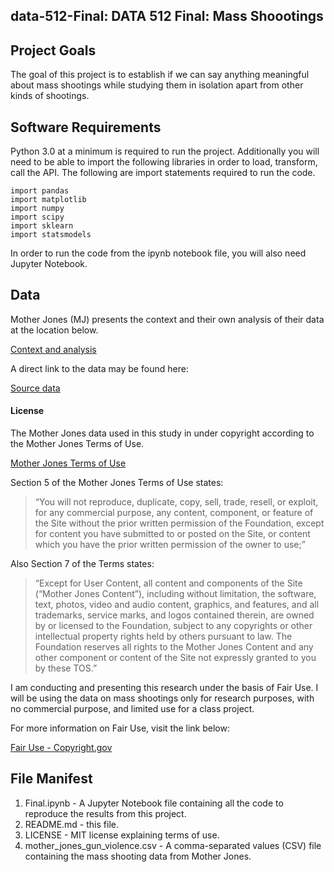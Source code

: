 ## data-512-Final: DATA 512 Final: Mass Shoootings

## __Project Goals__

The goal of this project is to establish if we can say anything meaningful about mass shootings while studying them in isolation apart from other kinds of shootings.

## __Software Requirements__

Python 3.0 at a minimum is required to run the project. Additionally you will need to be able to import the following libraries in order to load, transform, call the API. The following are import statements required to run the code.

    import pandas
    import matplotlib
    import numpy
    import scipy    
    import sklearn
    import statsmodels
    
In order to run the code from the ipynb notebook file, you will also need Jupyter Notebook.

## __Data__

Mother Jones (MJ) presents the context and their own analysis of their data at the location below.

[Context and analysis](http://www.motherjones.com/politics/2012/07/mass-shootings-map/)

A direct link to the data may be found here:

[Source data](https://docs.google.com/spreadsheets/d/1XV4mZi3gYDgwx5PrLwqqHTUlHkwkV-6uy_yeJh3X46o/edit#gid=0)

#### License

The Mother Jones data used in this study in under copyright according to the Mother Jones Terms of Use.

[Mother Jones Terms of Use](http://www.motherjones.com/about/terms/)

Section 5 of the Mother Jones Terms of Use states:

> “You will not reproduce, duplicate, copy, sell, trade, resell, or exploit, for any commercial purpose, any content, component, or feature of the Site without the prior written permission of the Foundation, except for content you have submitted to or posted on the Site, or content which you have the prior written permission of the owner to use;”

Also Section 7 of the Terms states:

> “Except for User Content, all content and components of the Site (“Mother Jones Content”), including without limitation, the software, text, photos, video and audio content, graphics, and features, and all trademarks, service marks, and logos contained therein, are owned by or licensed to the Foundation, subject to any copyrights or other intellectual property rights held by others pursuant to law. The Foundation reserves all rights to the Mother Jones Content and any other component or content of the Site not expressly granted to you by these TOS.”

I am conducting and presenting this research under the basis of Fair Use. I will be using the data on mass shootings only for research purposes, with no commercial purpose, and limited use for a class project.

For more information on Fair Use, visit the link below:

[Fair Use - Copyright.gov](https://www.copyright.gov/fair-use/more-info.html)


## __File Manifest__

1. Final.ipynb - A Jupyter Notebook file containing all the code to reproduce the results from this project.
2. README.md - this file.
3. LICENSE - MIT license explaining terms of use.
4. mother_jones_gun_violence.csv - A comma-separated values (CSV) file containing the mass shooting data from Mother Jones.